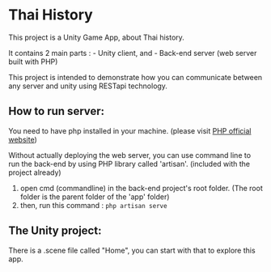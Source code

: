 # **Thai History**

This project is a Unity Game App, about Thai history.

It contains 2 main parts : - Unity client, and - Back-end server (web server built with PHP)

This project is intended to demonstrate how you can communicate between any server and unity using RESTapi technology.

## How to run server:

You need to have php installed in your machine. (please visit [PHP official website](http://www.php.net/))

Without actually deploying the web server, you can use command line to run the back-end by using PHP library called 'artisan'. (included with the project already)

1. open cmd (commandline) in the back-end project's root folder. (The root folder is the parent folder of the 'app' folder)
2. then, run this command : `php artisan serve`

## The Unity project:

There is a .scene file called "Home", you can start with that to explore this app.

